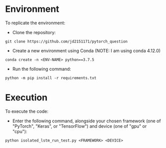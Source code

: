 # Environment

To replicate the environment:

- Clone the repository:
```shell
git clone https://github.com/jd2151171/pytorch_question
```

- Create a new environment using Conda (NOTE: I am using conda 4.12.0)
```shell
conda create -n <ENV-NAME> python==3.7.5
```
- Run the following command:
```shell
python -m pip install -r requirements.txt
```
# Execution
To execute the code:
- Enter the following command, alongside your chosen framework (one of "PyTorch", "Keras", or "TensorFlow") and device (one of "gpu" or "cpu"):
```shell
python isolated_lstm_run_test.py <FRAMEWORK> <DEVICE>
```
